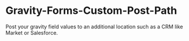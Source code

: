 Gravity-Forms-Custom-Post-Path
==============================

Post your gravity field values to an additional location such as a CRM like Market or Salesforce.